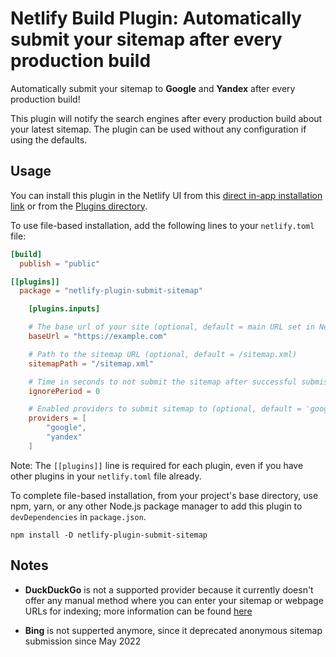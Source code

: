 # Netlify Build Plugin: Automatically submit your sitemap after every production build

Automatically submit your sitemap to **Google** and **Yandex** after every production build!

This plugin will notify the search engines after every production build about your latest sitemap. The plugin can be used without any configuration if using the defaults.

## Usage

You can install this plugin in the Netlify UI from this [direct in-app installation link](https://app.netlify.com/plugins/netlify-plugin-submit-sitemap/install) or from the [Plugins directory](https://app.netlify.com/plugins).

To use file-based installation, add the following lines to your `netlify.toml` file:

```toml
[build]
  publish = "public"

[[plugins]]
  package = "netlify-plugin-submit-sitemap"

	[plugins.inputs]

	# The base url of your site (optional, default = main URL set in Netlify)
	baseUrl = "https://example.com"

	# Path to the sitemap URL (optional, default = /sitemap.xml)
	sitemapPath = "/sitemap.xml"

	# Time in seconds to not submit the sitemap after successful submission
	ignorePeriod = 0

	# Enabled providers to submit sitemap to (optional, default = 'google', 'yandex'). Possible providers are currently only 'google', 'yandex'.
	providers = [
		"google",
		"yandex"
	]
```

Note: The `[[plugins]]` line is required for each plugin, even if you have other plugins in your `netlify.toml` file already.

To complete file-based installation, from your project's base directory, use npm, yarn, or any other Node.js package manager to add this plugin to `devDependencies` in `package.json`.

```
npm install -D netlify-plugin-submit-sitemap
```

## Notes

- **DuckDuckGo** is not a supported provider because it currently doesn't offer any manual method where you can enter your sitemap or webpage URLs for indexing; more information can be found [here](https://www.monsterinsights.com/submit-website-to-search-engines/)

- **Bing** is not supperted anymore, since it deprecated anonymous sitemap submission since May 2022
